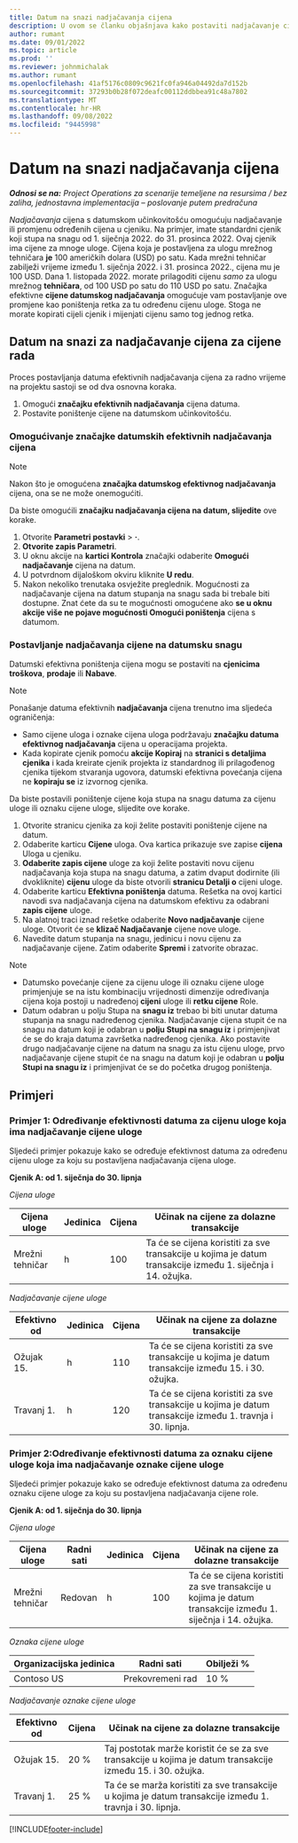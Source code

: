 ```yaml
---
title: Datum na snazi nadjačavanja cijena
description: U ovom se članku objašnjava kako postaviti nadjačavanje cijena za određene cijene u cjeniku.
author: rumant
ms.date: 09/01/2022
ms.topic: article
ms.prod: ''
ms.reviewer: johnmichalak
ms.author: rumant
ms.openlocfilehash: 41af5176c0809c9621fc0fa946a04492da7d152b
ms.sourcegitcommit: 37293b0b28f072deafc00112ddbbea91c48a7802
ms.translationtype: MT
ms.contentlocale: hr-HR
ms.lasthandoff: 09/08/2022
ms.locfileid: "9445998"
---
```

# <a name="date-effective-price-overrides"></a>Datum na snazi nadjačavanja cijena 

_**Odnosi se na:** Project Operations za scenarije temeljene na resursima / bez zaliha, jednostavna implementacija – poslovanje putem predračuna_

*Nadjačavanja* cijena s datumskom učinkovitošću omogućuju nadjačavanje ili promjenu određenih cijena u cjeniku. Na primjer, imate standardni cjenik koji stupa na snagu od 1. siječnja 2022. do 31. prosinca 2022. Ovaj cjenik ima cijene za mnoge uloge. Cijena koja je postavljena za ulogu mrežnog tehničara **je** 100 američkih dolara (USD) po satu. Kada mrežni tehničar zabilježi vrijeme između 1. siječnja 2022. i 31. prosinca 2022., cijena mu je 100 USD. Dana 1. listopada 2022. morate prilagoditi cijenu *samo* za ulogu mrežnog **tehničara**, od 100 USD po satu do 110 USD po satu. Značajka efektivne **cijene datumskog nadjačavanja** omogućuje vam postavljanje ove promjene kao poništenja retka za tu određenu cijenu uloge. Stoga ne morate kopirati cijeli cjenik i mijenjati cijenu samo tog jednog retka.

## <a name="date-effective-price-overrides-for-labor-pricing"></a>Datum na snazi za nadjačavanje cijena za cijene rada

Proces postavljanja datuma efektivnih nadjačavanja cijena za radno vrijeme na projektu sastoji se od dva osnovna koraka.

1. Omogući **značajku efektivnih nadjačavanja** cijena datuma.
1. Postavite poništenje cijene na datumskom učinkovitošću.

### <a name="enable-the-date-effective-price-overrides-feature"></a>Omogućivanje značajke datumskih efektivnih nadjačavanja cijena

> [!NOTE]
> Nakon što je omogućena **značajka datumskog efektivnog nadjačavanja** cijena, ona se ne može onemogućiti.

Da biste omogućili **značajku nadjačavanja cijena na datum, slijedite** ove korake.

1. Otvorite **Parametri postavki** \> **·**.
1. **Otvorite zapis Parametri**.
1. U oknu akcije na **kartici Kontrola** značajki odaberite **Omogući nadjačavanje** cijena na datum.
1. U potvrdnom dijaloškom okviru kliknite **U redu**.
1. Nakon nekoliko trenutaka osvježite preglednik. Mogućnosti za nadjačavanje cijena na datum stupanja na snagu sada bi trebale biti dostupne. Znat ćete da su te mogućnosti omogućene ako **se u oknu akcije više ne pojave mogućnosti Omogući poništenja** cijena s datumom.

### <a name="set-up-a-date-effective-price-override"></a>Postavljanje nadjačavanja cijene na datumsku snagu

Datumski efektivna poništenja cijena mogu se postaviti na **cjenicima troškova**, **prodaje** ili **Nabave**.

> [!NOTE]
>Ponašanje datuma efektivnih **nadjačavanja** cijena trenutno ima sljedeća ograničenja:
>
> - Samo cijene uloga i oznake cijena uloga podržavaju **značajku datuma efektivnog nadjačavanja** cijena u operacijama projekta.
> - Kada kopirate cjenik pomoću **akcije Kopiraj** na **stranici s detaljima cjenika** i kada kreirate cjenik projekta iz standardnog ili prilagođenog cjenika tijekom stvaranja ugovora, datumski efektivna povećanja cijena ne **kopiraju se** iz izvornog cjenika.

Da biste postavili poništenje cijene koja stupa na snagu datuma za cijenu uloge ili oznaku cijene uloge, slijedite ove korake.

1. Otvorite stranicu cjenika za koji želite postaviti poništenje cijene na datum.
1. Odaberite karticu **Cijene** uloga. Ova kartica prikazuje sve zapise **cijena** Uloga u cjeniku.
1. **Odaberite zapis cijene** uloge za koji želite postaviti novu cijenu nadjačavanja koja stupa na snagu datuma, a zatim dvaput dodirnite (ili dvokliknite) **cijenu** uloge da biste otvorili **stranicu Detalji o** cijeni uloge.
1. Odaberite karticu **Efektivna poništenja** datuma. Rešetka na ovoj kartici navodi sva nadjačavanja cijena na datumskom efektivu za odabrani **zapis cijene** uloge.
1. Na alatnoj traci iznad rešetke odaberite **Novo nadjačavanje** cijene uloge. Otvorit će se **klizač Nadjačavanje** cijene nove uloge.
1. Navedite datum stupanja na snagu, jedinicu i novu cijenu za nadjačavanje cijene. Zatim odaberite **Spremi** i zatvorite obrazac.

> [!NOTE]
> - Datumsko povećanje cijene za cijenu uloge ili oznaku cijene uloge primjenjuje se na istu kombinaciju vrijednosti dimenzije određivanja cijena koja postoji u nadređenoj **cijeni** uloge ili **retku cijene** Role.
> - Datum odabran u polju Stupa na **snagu iz** trebao bi biti unutar datuma stupanja na snagu nadređenog cjenika. Nadjačavanje cijena stupit će na snagu na datum koji je odabran u **polju Stupi na snagu iz** i primjenjivat će se do kraja datuma završetka nadređenog cjenika. Ako postavite drugo nadjačavanje cijene na datum na snagu za istu cijenu uloge, prvo nadjačavanje cijene stupit će na snagu na datum koji je odabran u **polju Stupi na snagu iz** i primjenjivat će se do početka drugog poništenja.

## <a name="examples"></a>Primjeri

### <a name="example-1-determining-date-effectivity-for-a-role-price-that-has-role-price-overrides"></a>Primjer 1: Određivanje efektivnosti datuma za cijenu uloge koja ima nadjačavanje cijene uloge

Sljedeći primjer pokazuje kako se određuje efektivnost datuma za određenu cijenu uloge za koju su postavljena nadjačavanja cijena uloge.

**Cjenik A: od 1. siječnja do 30. lipnja**

*Cijena uloge*

| Cijena uloge | Jedinica | Cijena | Učinak na cijene za dolazne transakcije |
|---|---|---|---|
| Mrežni tehničar | h | 100 | Ta će se cijena koristiti za sve transakcije u kojima je datum transakcije između 1. siječnja i 14. ožujka. |

*Nadjačavanje cijene uloge*

| Efektivno od | Jedinica | Cijena | Učinak na cijene za dolazne transakcije |
|---|---|---|---|
| Ožujak 15. | h | 110 | Ta će se cijena koristiti za sve transakcije u kojima je datum transakcije između 15. i 30. ožujka. |
| Travanj 1. | h | 120 | Ta će se cijena koristiti za sve transakcije u kojima je datum transakcije između 1. travnja i 30. lipnja. |

### <a name="example-2-determining-date-effectivity-for-a-role-price-markup-that-has-role-price-markup-overrides"></a>Primjer 2:Određivanje efektivnosti datuma za oznaku cijene uloge koja ima nadjačavanje oznake cijene uloge

Sljedeći primjer pokazuje kako se određuje efektivnost datuma za određenu oznaku cijene uloge za koju su postavljena nadjačavanja cijene role.

**Cjenik A: od 1. siječnja do 30. lipnja**

*Cijena uloge*

| Cijena uloge | Radni sati | Jedinica | Cijena | Učinak na cijene za dolazne transakcije |
|---|---|---|---|---|
| Mrežni tehničar | Redovan | h | 100 | Ta će se cijena koristiti za sve transakcije u kojima je datum transakcije između 1. siječnja i 14. ožujka. |

*Oznaka cijene uloge*

| Organizacijska jedinica | Radni sati | Obilježi % |
|---|---|---|
| Contoso US | Prekovremeni rad | 10 % |

*Nadjačavanje oznake cijene uloge*

| Efektivno od | Cijena | Učinak na cijene za dolazne transakcije |
|---|---|---|
| Ožujak 15. | 20 % | Taj postotak marže koristit će se za sve transakcije u kojima je datum transakcije između 15. i 30. ožujka. |
| Travanj 1. | 25 % | Ta će se marža koristiti za sve transakcije u kojima je datum transakcije između 1. travnja i 30. lipnja. |

[!INCLUDE[footer-include](../includes/footer-banner.md)]
